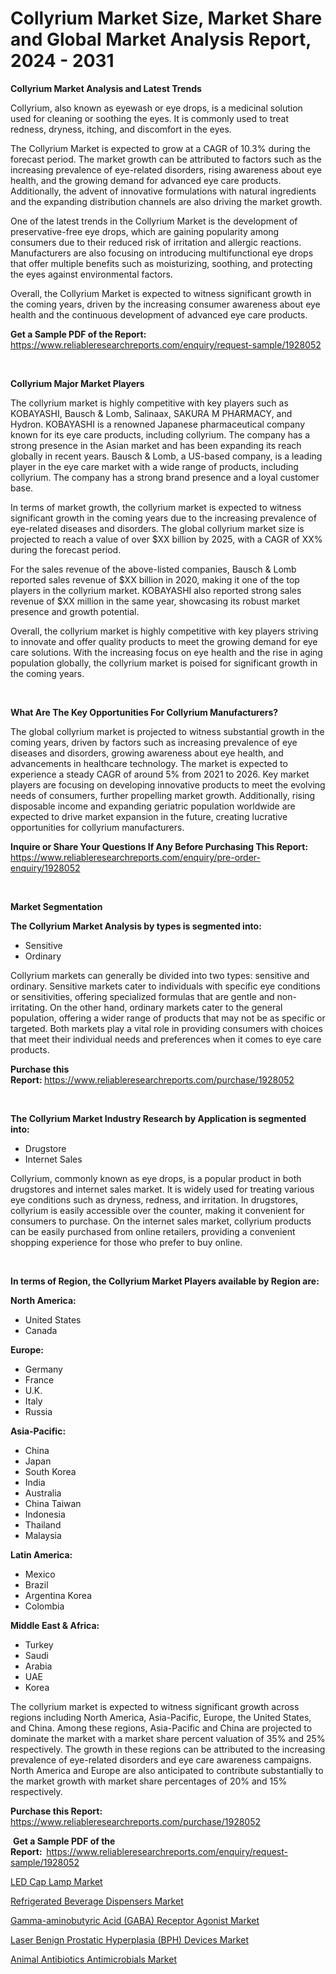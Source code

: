<p><h1>Collyrium Market Size, Market Share and Global Market Analysis Report, 2024 - 2031</h1></p><p><strong>Collyrium Market Analysis and Latest Trends</strong></p>
<p><p>Collyrium, also known as eyewash or eye drops, is a medicinal solution used for cleaning or soothing the eyes. It is commonly used to treat redness, dryness, itching, and discomfort in the eyes.</p><p>The Collyrium Market is expected to grow at a CAGR of 10.3% during the forecast period. The market growth can be attributed to factors such as the increasing prevalence of eye-related disorders, rising awareness about eye health, and the growing demand for advanced eye care products. Additionally, the advent of innovative formulations with natural ingredients and the expanding distribution channels are also driving the market growth.</p><p>One of the latest trends in the Collyrium Market is the development of preservative-free eye drops, which are gaining popularity among consumers due to their reduced risk of irritation and allergic reactions. Manufacturers are also focusing on introducing multifunctional eye drops that offer multiple benefits such as moisturizing, soothing, and protecting the eyes against environmental factors.</p><p>Overall, the Collyrium Market is expected to witness significant growth in the coming years, driven by the increasing consumer awareness about eye health and the continuous development of advanced eye care products.</p></p>
<p><strong>Get a Sample PDF of the Report:&nbsp;</strong> <a href="https://www.reliableresearchreports.com/enquiry/request-sample/1928052">https://www.reliableresearchreports.com/enquiry/request-sample/1928052</a></p>
<p>&nbsp;</p>
<p><strong>Collyrium Major Market Players</strong></p>
<p><p>The collyrium market is highly competitive with key players such as KOBAYASHI, Bausch & Lomb, Salinaax, SAKURA M PHARMACY, and Hydron. KOBAYASHI is a renowned Japanese pharmaceutical company known for its eye care products, including collyrium. The company has a strong presence in the Asian market and has been expanding its reach globally in recent years. Bausch & Lomb, a US-based company, is a leading player in the eye care market with a wide range of products, including collyrium. The company has a strong brand presence and a loyal customer base.</p><p>In terms of market growth, the collyrium market is expected to witness significant growth in the coming years due to the increasing prevalence of eye-related diseases and disorders. The global collyrium market size is projected to reach a value of over $XX billion by 2025, with a CAGR of XX% during the forecast period.</p><p>For the sales revenue of the above-listed companies, Bausch & Lomb reported sales revenue of $XX billion in 2020, making it one of the top players in the collyrium market. KOBAYASHI also reported strong sales revenue of $XX million in the same year, showcasing its robust market presence and growth potential.</p><p>Overall, the collyrium market is highly competitive with key players striving to innovate and offer quality products to meet the growing demand for eye care solutions. With the increasing focus on eye health and the rise in aging population globally, the collyrium market is poised for significant growth in the coming years.</p></p>
<p>&nbsp;</p>
<p><strong>What Are The Key Opportunities For Collyrium Manufacturers?</strong></p>
<p><p>The global collyrium market is projected to witness substantial growth in the coming years, driven by factors such as increasing prevalence of eye diseases and disorders, growing awareness about eye health, and advancements in healthcare technology. The market is expected to experience a steady CAGR of around 5% from 2021 to 2026. Key market players are focusing on developing innovative products to meet the evolving needs of consumers, further propelling market growth. Additionally, rising disposable income and expanding geriatric population worldwide are expected to drive market expansion in the future, creating lucrative opportunities for collyrium manufacturers.</p></p>
<p><strong>Inquire or Share Your Questions If Any Before Purchasing This Report:</strong> <a href="https://www.reliableresearchreports.com/enquiry/pre-order-enquiry/1928052">https://www.reliableresearchreports.com/enquiry/pre-order-enquiry/1928052</a></p>
<p>&nbsp;</p>
<p><strong>Market Segmentation</strong></p>
<p><strong>The Collyrium Market Analysis by types is segmented into:</strong></p>
<p><ul><li>Sensitive</li><li>Ordinary</li></ul></p>
<p><p>Collyrium markets can generally be divided into two types: sensitive and ordinary. Sensitive markets cater to individuals with specific eye conditions or sensitivities, offering specialized formulas that are gentle and non-irritating. On the other hand, ordinary markets cater to the general population, offering a wider range of products that may not be as specific or targeted. Both markets play a vital role in providing consumers with choices that meet their individual needs and preferences when it comes to eye care products.</p></p>
<p><strong>Purchase this Report:&nbsp;</strong><a href="https://www.reliableresearchreports.com/purchase/1928052">https://www.reliableresearchreports.com/purchase/1928052</a></p>
<p>&nbsp;</p>
<p><strong>The Collyrium Market Industry Research by Application is segmented into:</strong></p>
<p><ul><li>Drugstore</li><li>Internet Sales</li></ul></p>
<p><p>Collyrium, commonly known as eye drops, is a popular product in both drugstores and internet sales market. It is widely used for treating various eye conditions such as dryness, redness, and irritation. In drugstores, collyrium is easily accessible over the counter, making it convenient for consumers to purchase. On the internet sales market, collyrium products can be easily purchased from online retailers, providing a convenient shopping experience for those who prefer to buy online.</p></p>
<p>&nbsp;</p>
<p><strong>In terms of Region, the Collyrium Market Players available by Region are:</strong></p>
<p>
    <p> <strong> North America: </strong>
        <ul>
            <li>United States</li>
            <li>Canada</li>
        </ul>
        </p> 
    <p> <strong> Europe: </strong>
        <ul>
            <li>Germany</li>
            <li>France</li>
            <li>U.K.</li>
            <li>Italy</li>
            <li>Russia</li>
        </ul>
        </p> 
    <p> <strong> Asia-Pacific: </strong>
        <ul>
            <li>China</li>
            <li>Japan</li>
            <li>South Korea</li>
            <li>India</li>
            <li>Australia</li>
            <li>China Taiwan</li>
            <li>Indonesia</li>
            <li>Thailand</li>
            <li>Malaysia</li>
        </ul>
        </p> 
    <p> <strong> Latin America: </strong>
        <ul>
            <li>Mexico</li>
            <li>Brazil</li>
            <li>Argentina Korea</li>
            <li>Colombia</li>
        </ul>
        </p> 
    <p> <strong> Middle East & Africa: </strong>
        <ul>
            <li>Turkey</li>
            <li>Saudi</li>
            <li>Arabia</li>
            <li>UAE</li>
            <li>Korea</li>
        </ul>
    </p>
    </p>
<p><p>The collyrium market is expected to witness significant growth across regions including North America, Asia-Pacific, Europe, the United States, and China. Among these regions, Asia-Pacific and China are projected to dominate the market with a market share percent valuation of 35% and 25% respectively. The growth in these regions can be attributed to the increasing prevalence of eye-related disorders and eye care awareness campaigns. North America and Europe are also anticipated to contribute substantially to the market growth with market share percentages of 20% and 15% respectively.</p></p>
<p><strong>Purchase this Report: </strong><a href="https://www.reliableresearchreports.com/purchase/1928052">https://www.reliableresearchreports.com/purchase/1928052</a></p>
<p>&nbsp;<strong>Get a Sample PDF of the Report:&nbsp;&nbsp;</strong><a href="https://www.reliableresearchreports.com/enquiry/request-sample/1928052">https://www.reliableresearchreports.com/enquiry/request-sample/1928052</a></p>
<p><strong></strong></p>
<p><p><a href="https://view.publitas.com/reportprime-1/led-cap-lamp-market-research-report-reveals-the-latest-trends-and-opportunities-of-this-market-for-period-from-2024-2031/">LED Cap Lamp Market</a></p><p><a href="https://view.publitas.com/reportprime-1/refrigerated-beverage-dispensers-market-offer-valuable-insights-into-market-size-market-share-market-trends-and-projections-spanning-from-2024-to-2031/">Refrigerated Beverage Dispensers Market</a></p><p><a href="https://copper-carbon-84f.notion.site/Gamma-aminobutyric-Acid-GABA-Receptor-Agonist-Market-Research-Report-The-Key-To-Successful-Busine-219fb7ed3a284efba0d6246c3c6d13a0">Gamma-aminobutyric Acid (GABA) Receptor Agonist Market</a></p><p><a href="https://cedar-agate-3da.notion.site/Laser-Benign-Prostatic-Hyperplasia-BPH-Devices-Market-Size-and-Examines-its-Market-Scope-with-a--1c873af5f15d4d1fb7e6fb5898cdd385">Laser Benign Prostatic Hyperplasia (BPH) Devices Market</a></p><p><a href="https://circular-yam-9b9.notion.site/Animal-Antibiotics-Antimicrobials-Market-Size-2024-2031-Global-Industrial-Analysis-Key-Geographic-17d238bc5e564b5b9a5530ace77b267c">Animal Antibiotics Antimicrobials Market</a></p></p>